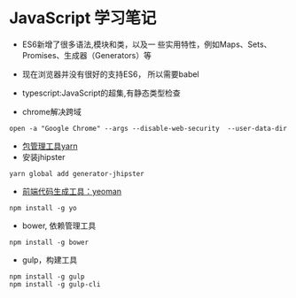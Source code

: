 # JavaScript 学习笔记

- ES6新增了很多语法,模块和类，以及一 些实用特性，例如Maps、Sets、Promises、生成器（Generators）等
- 现在浏览器并没有很好的支持ES6， 所以需要babel
- typescript:JavaScript的超集,有静态类型检查

- chrome解决跨域
```
open -a "Google Chrome" --args --disable-web-security  --user-data-dir
```

- [包管理工具yarn](https://yarn.bootcss.com/)
- 安装jhipster
```
yarn global add generator-jhipster
```

- [前端代码生成工具：yeoman](http://yeoman.io/)
```
npm install -g yo
```

- bower, 依赖管理工具
```
npm install -g bower
```

- gulp，构建工具
```
npm install -g gulp
npm install -g gulp-cli
```